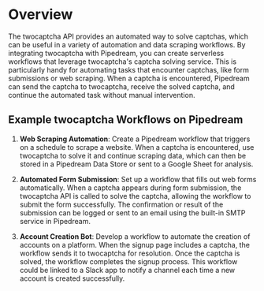 # Overview

The twocaptcha API provides an automated way to solve captchas, which can be useful in a variety of automation and data scraping workflows. By integrating twocaptcha with Pipedream, you can create serverless workflows that leverage twocaptcha's captcha solving service. This is particularly handy for automating tasks that encounter captchas, like form submissions or web scraping. When a captcha is encountered, Pipedream can send the captcha to twocaptcha, receive the solved captcha, and continue the automated task without manual intervention.

## Example twocaptcha Workflows on Pipedream

1. **Web Scraping Automation**: Create a Pipedream workflow that triggers on a schedule to scrape a website. When a captcha is encountered, use twocaptcha to solve it and continue scraping data, which can then be stored in a Pipedream Data Store or sent to a Google Sheet for analysis.

2. **Automated Form Submission**: Set up a workflow that fills out web forms automatically. When a captcha appears during form submission, the twocaptcha API is called to solve the captcha, allowing the workflow to submit the form successfully. The confirmation or result of the submission can be logged or sent to an email using the built-in SMTP service in Pipedream.

3. **Account Creation Bot**: Develop a workflow to automate the creation of accounts on a platform. When the signup page includes a captcha, the workflow sends it to twocaptcha for resolution. Once the captcha is solved, the workflow completes the signup process. This workflow could be linked to a Slack app to notify a channel each time a new account is created successfully.
